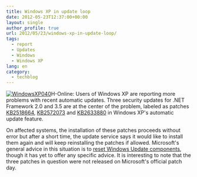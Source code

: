 ```yaml
---
title: Windows XP in update loop
date: 2012-05-23T12:37:00+00:00
layout: single
author_profile: true
url: 2012/05/23/windows-xp-in-update-loop/
tags:
  - report
  - Updates
  - Windows
  - Windows XP
lang: en
category: 
  - techblog
---
```

[![WindowsXP040](http://lh6.ggpht.com/-Y17-EcqEnoM/T7zTFbJ0IVI/AAAAAAAAGEM/z5eEEDHiJAc/WindowsXP040_thumb%25255B5%25255D.jpg?imgmax=800 "WindowsXP040")](http://lh6.ggpht.com/-I65f1DBLT3w/T7zTDsNfK_I/AAAAAAAAGEE/60EhFAPGO2Y/s1600-h/WindowsXP040%25255B4%25255D.jpg)H-Online: Users of Windows XP are reporting more problems with recent automatic updates. Three security updates for .NET Framework 2.0 and 3.5 are at the center of the problem, labeled as patches [KB2518664](http://support.microsoft.com/kb/2518864), [KB2572073](http://support.microsoft.com/kb/2572073) and [KB2633880](http://support.microsoft.com/kb/2633880) in Windows XP's automatic update feature. 

On affected systems, the installation of these patches proceeds without error but after a short time, the update service says it would like to install them again and will keep reinstalling the patches if allowed. Microsoft's general advice in this situation is to [reset Windows Update components](http://support.microsoft.com/kb/910339), though it has yet to offer any specific advice. It is interesting to note that the three patches in question were not released on Microsoft's official patch day.